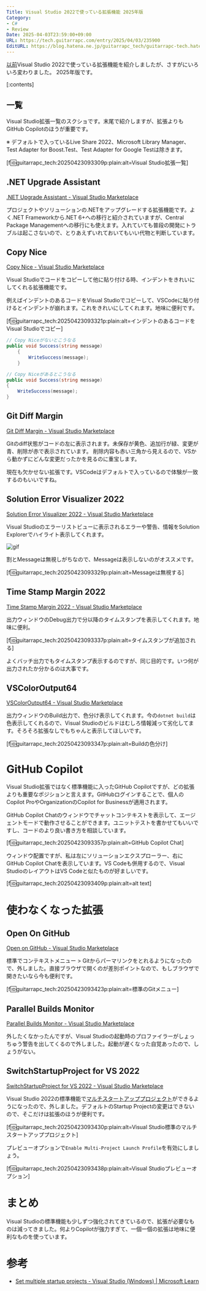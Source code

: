 ```yaml
---
Title: Visual Studio 2022で使っている拡張機能 2025年版
Category:
- C#
- Review
Date: 2025-04-03T23:59:00+09:00
URL: https://tech.guitarrapc.com/entry/2025/04/03/235900
EditURL: https://blog.hatena.ne.jp/guitarrapc_tech/guitarrapc-tech.hatenablog.com/atom/entry/6802418398370754326
---
```


[以前](https://tech.guitarrapc.com/entry/2022/10/27/023608)Visual Studio 2022で使っている拡張機能を紹介しましたが、さすがにいろいろ変わりました。
2025年版です。

[:contents]

## 一覧

Visual Studio拡張一覧のスクショです。末尾で紹介しますが、拡張よりもGitHub Copilotのほうが重要です。

※ デフォルトで入っているLive Share 2022、Microsoft Library Manager、Test Adapter for Boost.Test、Test Adapter for Google Testは除きます。

[f:id:guitarrapc_tech:20250423093309p:plain:alt=Visual Studio拡張一覧]


## .NET Upgrade Assistant

[.NET Upgrade Assistant - Visual Studio Marketplace](https://marketplace.visualstudio.com/items?itemName=ms-dotnettools.upgradeassistant)

プロジェクトやソリューションの.NETをアップグレードする拡張機能です。よく.NET Frameworkから.NET 6+への移行と紹介されていますが、Central Package Managementへの移行にも使えます。入れていても普段の開発にトラブルは起こさないので、とりあえずいれておいてもいい代物と判断しています。

## Copy Nice

[Copy Nice - Visual Studio Marketplace](https://marketplace.visualstudio.com/items?itemName=MadsKristensen.CopyNice)

Visual Studioでコードをコピーして他に貼り付ける時、インデントをきれいにしてくれる拡張機能です。

例えばインデントのあるコードをVisual Studioでコピーして、VSCodeに貼り付けるとインデントが崩れます。これをきれいにしてくれます。地味に便利です。

[f:id:guitarrapc_tech:20250423093321p:plain:alt=インデントのあるコードをVisual Studioでコピー]

```cs
// Copy Niceがないとこうなる
public void Success(string message)
    {
        WriteSuccess(message);
    }

// Copy Niceがあるとこうなる
public void Success(string message)
{
    WriteSuccess(message);
}
```

## Git Diff Margin

[Git Diff Margin - Visual Studio Marketplace](https://marketplace.visualstudio.com/items?itemName=LaurentKempe.GitDiffMargin)

Gitのdiff状態がコードの左に表示されます。未保存が黄色、追加行が緑、変更が青、削除が赤で表示されています。
削除内容も赤い三角から見えるので、VSから動かずにどんな変更だったかを見るのに重宝します。

現在も欠かせない拡張です。VSCodeはデフォルトで入っているので体験が一致するのもいいですね。

## Solution Error Visualizer 2022

[Solution Error Visualizer 2022 - Visual Studio Marketplace](https://marketplace.visualstudio.com/items?itemName=VisualStudioPlatformTeam.SolutionErrorVisualizer2022)

Visual Studioのエラーリストビューに表示されるエラーや警告、情報をSolution Explorerでハイライト表示してくれます。

![gif](https://visualstudioplatformteam.gallerycdn.vsassets.io/extensions/visualstudioplatformteam/solutionerrorvisualizer2022/17.0/1649440970139/sfilter.gif)

割とMessageは無視しがちなので、Messageは表示しないのがオススメです。

[f:id:guitarrapc_tech:20250423093329p:plain:alt=Messageは無視する]

## Time Stamp Margin 2022

[Time Stamp Margin 2022 - Visual Studio Marketplace](https://marketplace.visualstudio.com/items?itemName=VisualStudioPlatformTeam.TimeStampMargin2022)

出力ウィンドウのDebug出力で分以降のタイムスタンプを表示してくれます。地味に便利。

[f:id:guitarrapc_tech:20250423093337p:plain:alt=タイムスタンプが追加される]

よくバッチ出力でもタイムスタンプ表示するのですが、同じ目的です。いつ何が出力されたか分かるのは大事です。

## VSColorOutput64

[VSColorOutput64 - Visual Studio Marketplace](https://marketplace.visualstudio.com/items?itemName=MikeWard-AnnArbor.VSColorOutput64)

出力ウィンドウのBuild出力で、色分け表示してくれます。今の`dotnet build`は色表示してくれるので、Visual Studioのビルドはむしろ情報減って劣化してます。そろそろ拡張なしでもちゃんと表示してほしいです。

[f:id:guitarrapc_tech:20250423093347p:plain:alt=Buildの色分け]

# GitHub Copilot

Visual Studio拡張ではなく標準機能に入ったGitHub Copilotですが、どの拡張よりも重要なポジションと言えます。GitHubログインすることで、個人のCopilot ProやOrganizationのCopilot for Businessが適用されます。

GitHub Copilot Chatのウィンドウでチャットコンテキストを表示して、エージェントモードで動作させることができます。ユニットテストを書かせてもいいですし、コードのより良い書き方を相談しています。

[f:id:guitarrapc_tech:20250423093357p:plain:alt=GitHub Copilot Chat]

ウィンドウ配置ですが、私は左にソリューションエクスプローラー、右にGitHub Copilot Chatを表示しています。VS Codeも併用するので、Visual StudioのレイアウトはVS Codeと似たものが好ましいです。

[f:id:guitarrapc_tech:20250423093409p:plain:alt=alt text]

# 使わなくなった拡張

## Open On GitHub

[Open on GitHub - Visual Studio Marketplace](https://marketplace.visualstudio.com/items?itemName=neuecc.OpenonGitHub)

標準でコンテキストメニュー > Gitからパーマリンクをとれるようになったので、外しました。直接ブラウザで開くのが差別ポイントなので、もしブラウザで開きたいなら今も便利です。

[f:id:guitarrapc_tech:20250423093423p:plain:alt=標準のGitメニュー]

## Parallel Builds Monitor

[Parallel Builds Monitor - Visual Studio Marketplace](https://marketplace.visualstudio.com/items?itemName=ivson4.ParallelBuildsMonitor-18691)

外したくなかったんですが、Visual Studioの起動時のプロファイラーがしょっちゅう警告を出してくるので外しました。起動が遅くなった自覚あったので、しょうがない。


## SwitchStartupProject for VS 2022

[SwitchStartupProject for VS 2022 - Visual Studio Marketplace](https://marketplace.visualstudio.com/items?itemName=vs-publisher-141975.SwitchStartupProjectForVS2022)

Visual Studio 2022の標準機能で[マルチスタートアッププロジェクト](https://learn.microsoft.com/en-us/visualstudio/ide/how-to-set-multiple-startup-projects?view=vs-2022)ができるようになったので、外しました。デフォルトのStartup Projectの変更はできないので、そこだけは拡張のほうが便利です。

[f:id:guitarrapc_tech:20250423093430p:plain:alt=Visual Studio標準のマルチスタートアッププロジェクト]

プレビューオプションで`Enable Multi-Project Launch Profile`を有効にしましょう。

[f:id:guitarrapc_tech:20250423093438p:plain:alt=Visual Studioプレビューオプション]

# まとめ

Visual Studioの標準機能も少しずつ強化されてきているので、拡張が必要なものは減ってきました。何よりCopilotが強力すぎて、一個一個の拡張は地味に便利なものを使っています。

# 参考

* [Set multiple startup projects - Visual Studio (Windows) | Microsoft Learn](https://learn.microsoft.com/en-us/visualstudio/ide/how-to-set-multiple-startup-projects?view=vs-2022)
